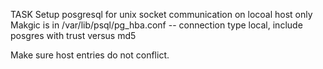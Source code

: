 TASK Setup posgresql for unix socket communication on locoal host only
Makgic is in /var/lib/psql/pg_hba.conf -- connection type local, include posgres with trust versus md5

Make sure host entries do not conflict.
